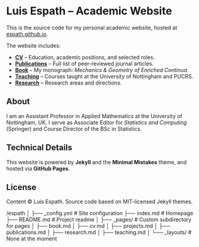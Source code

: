# Luis Espath – Academic Website

This is the source code for my personal academic website, hosted at [espath.github.io](https://espath.github.io).

The website includes:
- **[CV](https://espath.github.io/cv/)** – Education, academic positions, and selected roles.
- **[Publications](https://espath.github.io/publications/)** – Full list of peer-reviewed journal articles.
- **[Book](https://espath.github.io/book/)** – My monograph: *Mechanics & Geometry of Enriched Continua*.
- **[Teaching](https://espath.github.io/teaching/)** – Courses taught at the University of Nottingham and PUCRS.
- **[Research](https://espath.github.io/research/)** – Research areas and directions.

## About

I am an Assistant Professor in Applied Mathematics at the University of Nottingham, UK. I serve as Associate Editor for *Statistics and Computing* (Springer) and Course Director of the BSc in Statistics.

## Technical Details

This website is powered by **Jekyll** and the **Minimal Mistakes** theme, and hosted via **GitHub Pages**.

## License

Content © Luis Espath. Source code based on MIT-licensed Jekyll themes.

/espath
│
├── _config.yml              # Site configuration
├── index.md                 # Homepage
├── README.md                # Project readme
│
├── _pages/                  # Custom subdirectory for pages
│   ├── book.md
│   ├── cv.md
│   ├── projects.md
│   ├── publications.md
│   ├── research.md
│   ├── teaching.md
│
└── _layouts/                # None at the moment
